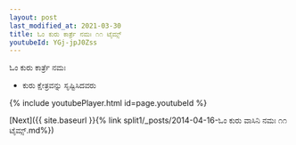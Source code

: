```yaml
---
layout: post
last_modified_at: 2021-03-30
title: ಓಂ ಕುರು ಕಾರ್ತ್ರೆ ನಮಃ ೧೧ ಟೈಮ್ಸ್
youtubeId: YGj-jpJ0Zss
---
```

 
 
 ಓಂ ಕುರು ಕಾರ್ತ್ರೆ ನಮಃ  
 
 -  ಕುರು ಕ್ಷೇತ್ರವನ್ನು ಸೃಷ್ಟಿಸಿದವರು 
 
  
 
  
 
 
 
 
 
 


{% include youtubePlayer.html id=page.youtubeId %}
 
[Next]({{ site.baseurl }}{% link  split1/_posts/2014-04-16-ಓಂ ಕುರು ವಾಸಿನಿ ನಮಃ ೧೧ ಟೈಮ್ಸ್.md%})
 
